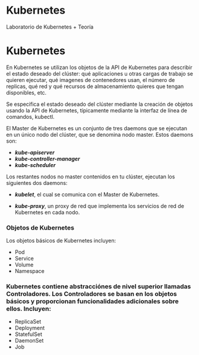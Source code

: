 # Kubernetes
Laboratorio de Kubernetes + Teoría 

# Kubernetes 

 En Kubernetes se utilizan los objetos de la API de Kubernetes para describir el estado deseado del clúster: qué aplicaciones u otras cargas de trabajo se quieren ejecutar, qué imagenes de contenedores usan, el número de replicas, qué red y qué recursos de almacenamiento quieres que tengan disponibles, etc. 

 Se especifica el estado deseado del clúster mediante la creación de objetos usando la API de Kubernetes, típicamente mediante la interfaz de línea de comandos, kubectl.

 El Master de Kubernetes es un conjunto de tres daemons que se ejecutan en un único nodo del clúster, que se denomina nodo master. Estos daemons son: 
 
 - ***kube-apiserver*** 
 - ***kube-controller-manager*** 
 - ***kube-scheduler***


Los restantes nodos no master contenidos en tu clúster, ejecutan los siguientes dos daemons:

- ***kubelet***, el cual se comunica con el Master de Kubernetes.

- ***kube-proxy***, un proxy de red que implementa los servicios de red de Kubernetes en cada nodo.


### **Objetos de Kubernetes**

Los objetos básicos de Kubernetes incluyen:

- Pod
- Service
- Volume
- Namespace

### Kubernetes contiene abstracciónes de nivel superior llamadas Controladores. Los Controladores se basan en los objetos básicos y proporcionan funcionalidades adicionales sobre ellos. Incluyen:

- ReplicaSet
- Deployment
- StatefulSet
- DaemonSet
- Job